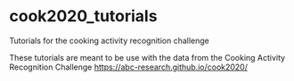 # cook2020_tutorials
Tutorials for the cooking activity recognition challenge

These tutorials are meant to be use with the data from the Cooking Activity Recognition Challenge
https://abc-research.github.io/cook2020/

